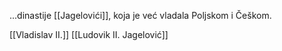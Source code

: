 ...dinastije [[Jagelovići]], koja je već vladala Poljskom i Češkom.

[[Vladislav II.]]
[[Ludovik II. Jagelović]]
